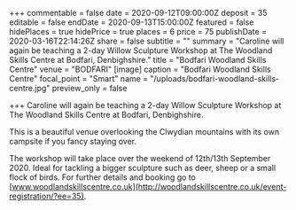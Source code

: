 +++
commentable = false
date = 2020-09-12T09:00:00Z
deposit = 35
editable = false
endDate = 2020-09-13T15:00:00Z
featured = false
hidePlaces = true
hidePrice = true
places = 6
price = 75
publishDate = 2020-03-16T22:14:26Z
share = false
subtitle = ""
summary = "Caroline will again be teaching a 2-day Willow Sculpture Workshop at The Woodland Skills Centre at Bodfari, Denbighshire."
title = "Bodfari Woodland Skills Centre"
venue = "BODFARI"
[image]
caption = "Bodfari Woodland Skills Centre"
focal_point = "Smart"
name = "/uploads/bodfari-woodland-skills-centre.jpg"
preview_only = false

+++
Caroline will again be teaching a 2-day Willow Sculpture Workshop at The Woodland Skills Centre at Bodfari, Denbighshire.

This is a beautiful venue overlooking the Clwydian mountains with its own campsite if you fancy staying over.

The workshop will take place over the weekend of 12th/13th September 2020. Ideal for tackling a bigger sculpture such as deer, sheep or a small flock of birds. For further details and booking go to [www.woodlandskillscentre.co.uk](http://woodlandskillscentre.co.uk/event-registration/?ee=35).

